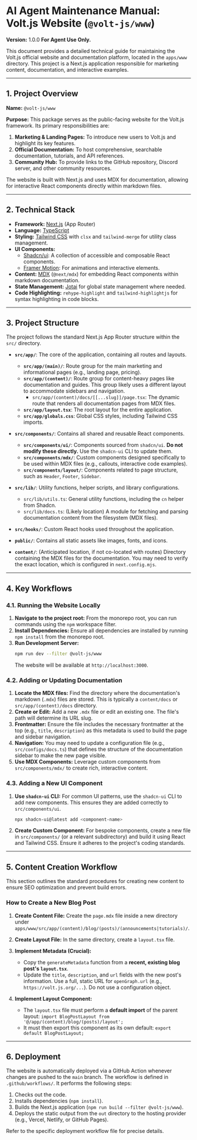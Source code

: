 # AI Agent Maintenance Manual: Volt.js Website (`@volt-js/www`)

**Version:** 1.0.0
**For Agent Use Only.**

This document provides a detailed technical guide for maintaining the Volt.js official website and documentation platform, located in the `apps/www` directory. This project is a Next.js application responsible for marketing content, documentation, and interactive examples.

---

## 1. Project Overview

**Name:** `@volt-js/www`

**Purpose:** This package serves as the public-facing website for the Volt.js framework. Its primary responsibilities are:
1.  **Marketing & Landing Pages:** To introduce new users to Volt.js and highlight its key features.
2.  **Official Documentation:** To host comprehensive, searchable documentation, tutorials, and API references.
3.  **Community Hub:** To provide links to the GitHub repository, Discord server, and other community resources.

The website is built with Next.js and uses MDX for documentation, allowing for interactive React components directly within markdown files.

---

## 2. Technical Stack

-   **Framework:** [Next.js](https://nextjs.org/) (App Router)
-   **Language:** [TypeScript](https://www.typescriptlang.org/)
-   **Styling:** [Tailwind CSS](https://tailwindcss.com/) with `clsx` and `tailwind-merge` for utility class management.
-   **UI Components:**
    -   [Shadcn/ui](https://ui.shadcn.com/): A collection of accessible and composable React components.
    -   [Framer Motion](https://www.framer.com/motion/): For animations and interactive elements.
-   **Content:** [MDX](https://mdxjs.com/) (`@next/mdx`) for embedding React components within markdown documentation.
-   **State Management:** [Jotai](https://jotai.org/) for global state management where needed.
-   **Code Highlighting:** `rehype-highlight` and `tailwind-highlightjs` for syntax highlighting in code blocks.

---

## 3. Project Structure

The project follows the standard Next.js App Router structure within the `src/` directory.

-   **`src/app/`**: The core of the application, containing all routes and layouts.
    -   **`src/app/(main)/`**: Route group for the main marketing and informational pages (e.g., landing page, pricing).
    -   **`src/app/(content)/`**: Route group for content-heavy pages like documentation and guides. This group likely uses a different layout to accommodate sidebars and navigation.
        -   `src/app/(content)/docs/[[...slug]]/page.tsx`: The dynamic route that renders all documentation pages from MDX files.
    -   **`src/app/layout.tsx`**: The root layout for the entire application.
    -   **`src/app/globals.css`**: Global CSS styles, including Tailwind CSS imports.

-   **`src/components/`**: Contains all shared and reusable React components.
    -   **`src/components/ui/`**: Components sourced from `shadcn/ui`. **Do not modify these directly.** Use the `shadcn-ui` CLI to update them.
    -   **`src/components/mdx/`**: Custom components designed specifically to be used within MDX files (e.g., callouts, interactive code examples).
    -   **`src/components/layout/`**: Components related to page structure, such as `Header`, `Footer`, `Sidebar`.

-   **`src/lib/`**: Utility functions, helper scripts, and library configurations.
    -   `src/lib/utils.ts`: General utility functions, including the `cn` helper from Shadcn.
    -   `src/lib/docs.ts`: (Likely location) A module for fetching and parsing documentation content from the filesystem (MDX files).

-   **`src/hooks/`**: Custom React hooks used throughout the application.

-   **`public/`**: Contains all static assets like images, fonts, and icons.

-   **`content/`**: (Anticipated location, if not co-located with routes) Directory containing the MDX files for the documentation. You may need to verify the exact location, which is configured in `next.config.mjs`.

---

## 4. Key Workflows

### 4.1. Running the Website Locally

1.  **Navigate to the project root:** From the monorepo root, you can run commands using the `npm` workspace filter.
2.  **Install Dependencies:** Ensure all dependencies are installed by running `npm install` from the monorepo root.
3.  **Run Development Server:**
    ```bash
    npm run dev --filter @volt-js/www
    ```
    The website will be available at `http://localhost:3000`.

### 4.2. Adding or Updating Documentation

1.  **Locate the MDX files:** Find the directory where the documentation's markdown (`.mdx`) files are stored. This is typically a `content/docs` or `src/app/(content)/docs` directory.
2.  **Create or Edit:** Add a new `.mdx` file or edit an existing one. The file's path will determine its URL slug.
3.  **Frontmatter:** Ensure the file includes the necessary frontmatter at the top (e.g., `title`, `description`) as this metadata is used to build the page and sidebar navigation.
4.  **Navigation:** You may need to update a configuration file (e.g., `src/configs/docs.ts`) that defines the structure of the documentation sidebar to make the new page visible.
5.  **Use MDX Components:** Leverage custom components from `src/components/mdx/` to create rich, interactive content.

### 4.3. Adding a New UI Component

1.  **Use `shadcn-ui` CLI:** For common UI patterns, use the `shadcn-ui` CLI to add new components. This ensures they are added correctly to `src/components/ui`.
    ```bash
    npx shadcn-ui@latest add <component-name>
    ```
2.  **Create Custom Component:** For bespoke components, create a new file in `src/components/` (or a relevant subdirectory) and build it using React and Tailwind CSS. Ensure it adheres to the project's coding standards.

---

## 5. Content Creation Workflow

This section outlines the standard procedures for creating new content to ensure SEO optimization and prevent build errors.

### How to Create a New Blog Post

1.  **Create Content File:** Create the `page.mdx` file inside a new directory under `apps/www/src/app/(content)/blog/(posts)/(announcements|tutorials)/`.

2.  **Create Layout File:** In the same directory, create a `layout.tsx` file.

3.  **Implement Metadata (Crucial):**
    *   Copy the `generateMetadata` function from a **recent, existing blog post's `layout.tsx`**.
    *   Update the `title`, `description`, and `url` fields with the new post's information. Use a full, static URL for `openGraph.url` (e.g., `https://volt.js.org/...`). Do not use a configuration object.

4.  **Implement Layout Component:**
    *   The `layout.tsx` file must perform a **default import** of the parent layout: `import BlogPostLayout from '@/app/(content)/blog/(posts)/layout';`
    *   It must then export this component as its own default: `export default BlogPostLayout;`

---

## 6. Deployment

The website is automatically deployed via a GitHub Action whenever changes are pushed to the `main` branch. The workflow is defined in `.github/workflows/`. It performs the following steps:

1.  Checks out the code.
2.  Installs dependencies (`npm install`).
3.  Builds the Next.js application (`npm run build --filter @volt-js/www`).
4.  Deploys the static output from the `out` directory to the hosting provider (e.g., Vercel, Netlify, or GitHub Pages).

Refer to the specific deployment workflow file for precise details.
